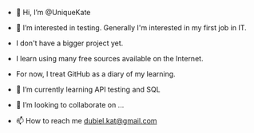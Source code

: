 - 👋 Hi, I’m @UniqueKate
- 👀 I’m interested in testing. Generally I'm interested in my first job in IT. 
- I don't have a bigger project yet. 
- I learn using many free sources available on the Internet. 
- For now, I treat GitHub as a diary of my learning.

- 🌱 I’m currently learning API testing and SQL
- 💞️ I’m looking to collaborate on ...
- 📫 How to reach me dubiel.kat@gmail.com

<!---
UniqueKate/UniqueKate is a ✨ special ✨ repository because its `README.md` (this file) appears on your GitHub profile.
You can click the Preview link to take a look at your changes.
--->
